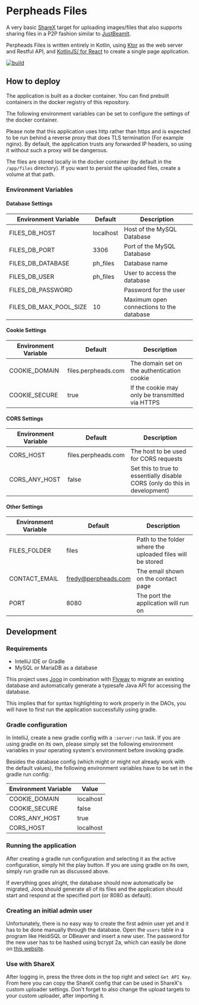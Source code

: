 # Perpheads Files

A very basic [ShareX](https://getsharex.com/) target for uploading images/files that also
supports sharing files in a P2P fashion similar to [JustBeamIt](https://justbeamit.com/).

Perpheads Files is written entirely in Kotlin, using [Ktor](https://ktor.io/) as the
web server and Restful API, and [KotlinJS/ for React](https://kotlinlang.org/docs/js-get-started.html)
to create a single page application.

[![build](https://github.com/Perpheads/ph-files/actions/workflows/build.yml/badge.svg)](https://github.com/Perpheads/ph-files/actions/workflows/build.yml)

## How to deploy

The application is built as a docker container.
You can find prebuilt containers in the docker registry
of this repository. 

The following environment variables can be set to configure the
settings of the docker container.

Please note that this application uses http rather than https and is expected
to be run behind a reverse proxy that does TLS termination (For example nginx).
By default, the application trusts any forwarded IP headers, so using it without
such a proxy will be dangerous.

The files are stored locally in the docker container (by default in the ``/app/files`` directory).
If you want to persist the uploaded files, create  a volume at that path.


### Environment Variables

#### Database Settings

| Environment Variable   | Default   | Description                              |
|------------------------|-----------|------------------------------------------|
| FILES_DB_HOST          | localhost | Host of the MySQL Database               |
| FILES_DB_PORT          | 3306      | Port of the MySQL Database               |
| FILES_DB_DATABASE      | ph_files  | Database name                            |
| FILES_DB_USER          | ph_files  | User to access the database              |
| FILES_DB_PASSWORD      |           | Password for the user                    |
| FILES_DB_MAX_POOL_SIZE | 10        | Maximum open connections to the database |

#### Cookie Settings

| Environment Variable | Default             | Description                                     |
|----------------------|---------------------|-------------------------------------------------|
| COOKIE_DOMAIN        | files.perpheads.com | The domain set on the authentication cookie     |
| COOKIE_SECURE        | true                | If the cookie may only be transmitted via HTTPS |


#### CORS Settings

| Environment Variable | Default             | Description                                                                |
|----------------------|---------------------|----------------------------------------------------------------------------|
| CORS_HOST            | files.perpheads.com | The host to be used for CORS requests                                      |
| CORS_ANY_HOST        | false               | Set this to true to essentially disable CORS (only do this in development) |

#### Other Settings

| Environment Variable | Default             | Description                                                |
|----------------------|---------------------|------------------------------------------------------------|
| FILES_FOLDER         | files               | Path to the folder where the uploaded files will be stored |
| CONTACT_EMAIL        | fredy@perpheads.com | The email shown on the contact page                        |
| PORT                 | 8080                | The port the application will run on                       |



## Development

### Requirements

- IntelliJ IDE or Gradle
- MySQL or MariaDB as a database

This project uses [Jooq](https://www.jooq.org/) in combination
with [Flyway](https://flywaydb.org/) to migrate an existing
database and automatically generate
a typesafe Java API for accessing the database.

This implies that for syntax highlighting to work properly in the
DAOs, you will have to first run the application successfully using gradle.


### Gradle configuration
In IntelliJ, create a new gradle config with a ``:server:run`` task.
If you are using gradle on its own, please simply set the following environment variables
in your operating system's environment before invoking gradle.

Besides the database config (which might or might not already work with the default values),
the following environment variables have to be set in the gradle run config:

| Environment Variable | Value     |
|----------------------|-----------|
| COOKIE_DOMAIN        | localhost |
| COOKIE_SECURE        | false     |
| CORS_ANY_HOST        | true      |
| CORS_HOST            | localhost |


### Running the application

After creating a gradle run configuration and selecting it as
the active configuration, simply hit the play button.
If you are using gradle on its own, simply run gradle run as discussed above.


If everything goes alright, the database should now automatically
be migrated, Jooq should generate all of its files and the application should start
and respond at the specified port (or 8080 as default).


### Creating an initial admin user

Unfortunately, there is no easy way to create the first admin user yet and
it has to be done manually through the database.
Open the ``users`` table in a program like HeidiSQL or DBeaver and
insert a new user.
The password for the new user has to be hashed using bcrypt 2a,
which can easily be done on [this website](https://www.browserling.com/tools/bcrypt).

### Use with ShareX

After logging in, press the three dots in the top right and select
```Get API Key```. From here you can copy the ShareX config
that can be used in ShareX's custom uploader settings.
Don't forget to also change the upload targets to
your custom uploader, after importing it.
